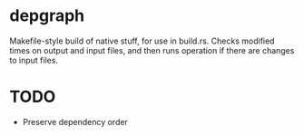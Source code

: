 # depgraph

Makefile-style build of native stuff, for use in build.rs. Checks modified
times on output and input files, and then runs operation if there are changes
to input files.

# TODO

 - Preserve dependency order
